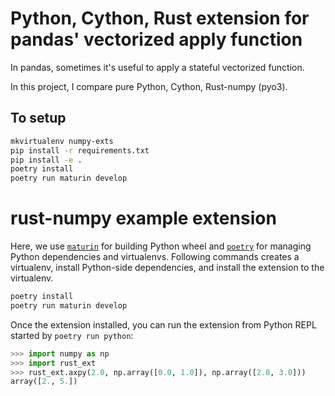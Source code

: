 Python, Cython, Rust extension for pandas' vectorized apply function
====================================================================

In pandas, sometimes it's useful to apply a stateful vectorized function.

In this project, I compare pure Python, Cython, Rust-numpy (pyo3).


To setup
--------
```bash
mkvirtualenv numpy-exts
pip install -r requirements.txt
pip install -e .
poetry install
poetry run maturin develop
```




# rust-numpy example extension

Here, we use [`maturin`][maturin] for building Python wheel and
[`poetry`][poetry] for managing Python dependencies and virtualenvs.
Following commands creates a virtualenv, install Python-side
dependencies, and install the extension to the virtualenv.

```bash
poetry install
poetry run maturin develop
```

Once the extension installed, you can run the extension from
Python REPL started by `poetry run python`:

```python
>>> import numpy as np
>>> import rust_ext
>>> rust_ext.axpy(2.0, np.array([0.0, 1.0]), np.array([2.0, 3.0]))
array([2., 5.])
```

[maturin]: https://github.com/PyO3/maturin
[poetry]: https://python-poetry.org/
